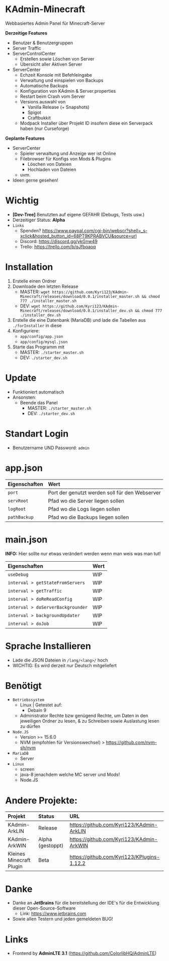 KAdmin-Minecraft 
=============
Webbasiertes Admin Panel für Minecraft-Server

**Derzeitige Features**

- Benutzer & Benutzergruppen
- Server Traffic
- ServerControlCenter
  - Erstellen sowie Löschen von Server
  - Übersicht aller Aktiven Server
- ServerCenter
  - Echzeit Konsole mit Befehleingabe
  - Verwaltung und einspielen von Backups
  - Automatische Backups
  - Konfiguration von KAdmin & Server.properties
  - Restart beim Crash vom Server
  - Versions auswahl von
    - Vanilla Release (+ Snapshots)
    - Spigot
    - Craftbukkit
  - Modpack Installer über Projekt ID insofern diese ein Serverpack haben (nur Curseforge)

**Geplante Features**

- ServerCenter
  - Spieler verwaltung und Anzeige wer ist Online
  - Filebrowser für Konfigs von Mods & Plugins
    - Löschen von Dateien
    - Hochladen von Dateien
  - uvm.
- Ideen gerne gesehen!

Wichtig
=============
- **[Dev-Tree]** Benutzten auf eigene GEFAHR (Debugs, Tests usw.)
- Derzeitiger Status: **Alpha**
- `Links`
  - Spenden? https://www.paypal.com/cgi-bin/webscr?shell=_s-xclick&hosted_button_id=68PT9KPRABVCU&source=url
  - Discord: https://discord.gg/ykGnw49
  - Trello: https://trello.com/b/qJfbqaoq

Installation
=============
1. Erstelle einen Ordner
2. Downloade den letzten Release
   - MASTER: `wget https://github.com/Kyri123/KAdmin-Minecraft/releases/download/0.0.1/installer_master.sh && chmod 777 ./installer_master.sh`
   - DEV: `wget https://github.com/Kyri123/KAdmin-Minecraft/releases/download/0.0.1/installer_dev.sh && chmod 777 ./installer_dev.sh`
3. Erstelle die eine Datenbank (MariaDB) und lade die Tabellen aus `./forInstaller` in diese
4. Konfiguriere:
   - `app/config/app.json`
   - `app/config/mysql.json`
5. Starte das Programm mit 
   - MASTER: `./starter_master.sh`
   - DEV: `./starter_dev.sh`

Update
=============
- Funktioniert automatisch
- Ansonsten:
  - Beende das Panel
    - MASTER: `./starter_master.sh`
    - DEV: `./starter_dev.sh`

Standart Login
=============
- Benutzername UND Password: `admin`

app.json
=============
| Eigenschaften         | Wert | 
| :---                  | :--- |
| `port`                | Port der genutzt werden soll für den Webserver |
| `servRoot`            | Pfad wo die Server liegen sollen |
| `logRoot`             | Pfad wo die Logs liegen sollen |
| `pathBackup`          | Pfad wo die Backups liegen sollen |

main.json
=============
**INFO:** Hier sollte nur etwas verändert werden wenn man weis was man tut!

| Eigenschaften                       | Wert | 
| :---                                | :--- |
| `useDebug`                          | WIP |
| `interval > getStateFromServers`    | WIP |
| `interval > getTraffic`             | WIP |
| `interval > doReReadConfig`         | WIP |
| `interval > doServerBackgrounder`   | WIP |
| `interval > backgroundUpdater`      | WIP |
| `interval > doJob`                  | WIP |

# Sprache Installieren

- Lade die JSON Dateien in `/lang/<lang>/` hoch 
- WICHTIG: Es wird derzeit nur Deutsch mitgeliefert 

# Benötigt
- `Betriebssystem`
  - Linux | Getestet auf:
    - Debain 9
  - Administrator Rechte bzw genügend Rechte, um Daten in den jeweiligen Ordner zu lesen, & zu Schreiben sowie Auslastung lesen zu dürfen
- `Node.JS` 
  - Version >= 15.6.0
  - NVM (empfohlen für Versionswechsel) > https://github.com/nvm-sh/nvm
- `MariaDB` 
  - Server   
- `Linux`
  - screen
  - java-8 jenachdem welche MC server und Mods!
  - Node.JS
  
# Andere Projekte:
| Projekt                     | Status            | URL | 
| :---                        | :---              | :--- |
| KAdmin-ArkLIN               | Release           | https://github.com/Kyri123/KAdmin-ArkLIN |
| KAdmin-ArkWIN               | Alpha (gestoppt)  | https://github.com/Kyri123/KAdmin-ArkWIN |
| Kleines Minecraft Plugin    | Beta              | https://github.com/Kyri123/KPlugins-1.12.2 |

# Danke
- Danke an **JetBrains** für die bereitstellung der IDE's für die Entwicklung dieser Open-Source-Software
  - Link: https://www.jetbrains.com
- Sowie allen Testern und jeden gemeldeten BUG!

# Links
 
- Frontend by **AdminLTE 3.1** (https://github.com/ColorlibHQ/AdminLTE)